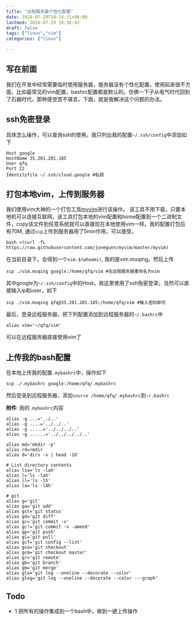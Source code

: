 ```yaml
---
title: "远程服务器个性化配置"
date: 2018-07-29T10:14:31+08:00
lastmod: 2018-07-29 10:36:42
draft: false
tags: ["linux","vim"]
categories: ["linux"]

---
```


## 写在前面
我们在开发中经常需要临时使用服务器，服务器没有个性化配置，使用起来很不方面，比如最常见的vim配置，bashrc配置都是默认的。仿佛一下子从电气时代回到了石器时代，那种感觉苦不堪言。下面，就是我解决这个问题的办法。
 
 
## ssh免密登录
具体怎么操作，可以查询ssh的使用。我只列出我的配置`~/.ssh/config`中添加如下
```
Host google
HostName 35.201.201.185
User qfq
Port 22
Identityfile ~/.ssh/cloud.google #私钥
```
 
## 打包本地vim，上传到服务器
我们使用vim大神的一个打包工具[myvim](https://github.com/junegunn/myvim)进行该操作。
该工具不用下载，只要本地机可以连接互联网。该工具打包本地的vim配置和home配置到一个二进制文件，copy该文件到任意系统就可以直接现在本地使用vim一样。我的配置打包后有70M, 通过`scp`上传到服务器用了5min作用，可以接受。
```
bash <(curl -fL https://raw.githubusercontent.com/junegunn/myvim/master/myvim)
```
在当前目录下，会得到一个`vim.$(whoami)`, 我的是vim.muqing。然后上传
```
scp ./vim.muqing google:/home/qfq/vim #在远程服务器重命名为vim
```
其中google为`~/.ssh/config`中的Host，我这里使用了ssh免密登录，当然可以直接输入ip和user，如下
```
scp ./vim.muqing qfq@35.201.201.185:/home/qfq/vim #输入密码即可
```
最后，登录远程服务器，把下列配置添加到远程服务器的`~/.bashrc`中
```
alias vim='~/qfq/vim'
```
可以在远程服务器直接使用vim了
 
## 上传我的bash配置
在本地上传我的配置`.mybashrc`中，操作如下
```
scp ./.mybashrc google:/home/qfq/.mybashrc
```
然后登录到远程服务器，添加`source /home/qfq/.mybashrc`到`~/.bashrc`
 
**附件**: 我的`.mybashrc`内容
```
alias -g ...='../..'
alias -g ....='../../..'
alias -g .....='../../../..'
alias -g ......='../../../../..'
 
alias md='mkdir -p'
alias rd=rmdir
alias d='dirs -v | head -10'
 
# List directory contents
alias lsa='ls -lah'
alias l='ls -lah'
alias ll='ls -lh'
alias la='ls -lAh'
 
# git
alias g='git'
alias ga='git add'
alias gst='git status'
alias gd='git diff'
alias gc='git commit -v'
alias gc!='git commit -v -amend'
alias gp='git push'
alias gl='git pull'
alias gcf='git config --list'
alias gco='git checkout'
alias gcm='git checkout master'
alias gr='git remote'
alias gb='git branch'
alias gm='git merge'
alias glo='git log --oneline --decorate --color'
alias glog='git log --oneline --decorate --color ---graph'
```
 
 
 
 
 
 
## Todo
- 1 把所有的操作集成到一个bash中，做到一键上传操作

